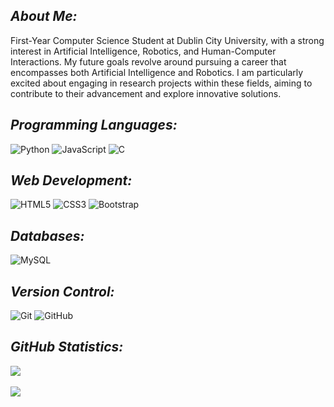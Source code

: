 ## <i>About Me:</i>
First-Year Computer Science Student at Dublin City University, with a strong interest in Artificial Intelligence, Robotics, and Human-Computer Interactions. My future goals revolve around pursuing a career that encompasses both Artificial Intelligence and Robotics. I am particularly excited about engaging in research projects within these fields, aiming to contribute to their advancement and explore innovative solutions. <br>

## <i>Programming Languages:</i>
![Python](https://img.shields.io/badge/python-3670A0?style=for-the-badge&logo=python&logoColor=fffd54) 
![JavaScript](https://img.shields.io/badge/JavaScript-F7DF1E?style=for-the-badge&logo=javascript&logoColor=black)
![C](https://img.shields.io/badge/C-00599C?style=for-the-badge&logo=c&logoColor=white)

## <i>Web Development:</i>
![HTML5](https://img.shields.io/badge/html5-%23E34F26.svg?style=for-the-badge&logo=html5&logoColor=white) 
![CSS3](https://img.shields.io/badge/css3-%231572B6.svg?style=for-the-badge&logo=css3&logoColor=white)
![Bootstrap](https://img.shields.io/badge/Bootstrap-563D7C?style=for-the-badge&logo=bootstrap&logoColor=white)

## <i>Databases:</i>
![MySQL](https://img.shields.io/badge/MySQL-005C84?style=for-the-badge&logo=mysql&logoColor=white)

## <i>Version Control:</i>
![Git](https://img.shields.io/badge/GIT-E44C30?style=for-the-badge&logo=git&logoColor=white)
![GitHub](https://img.shields.io/badge/GitHub-100000?style=for-the-badge&logo=github&logoColor=white)

## <i>GitHub Statistics:</i>
![](https://github-readme-stats.vercel.app/api?username=marjiasdk&theme=maroongold)<br></br>
![](https://github-readme-stats.vercel.app/api/top-langs/?username=marjiasdk&theme=maroongold)
